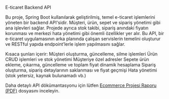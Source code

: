 E-ticaret Backend API

Bu proje, Spring Boot kullanılarak geliştirilmiş, temel e-ticaret işlemlerini yöneten bir backend API'sidir.
Müşteri, ürün, sepet ve sipariş yönetimi gibi ana işlevleri sağlar.
Projede ayrıca stok takibi, sipariş anındaki fiyatın korunması ve merkezi hata yönetimi gibi önemli özellikler yer alır.
Bu API, bir e-ticaret uygulamasının arka planında çalışan servislerin temelini oluşturur ve RESTful yapıda endpoint’lerle işlem yapılmasını sağlar.

Kısaca şunları içerir:
Müşteri oluşturma, güncelleme, silme işlemleri
Ürün CRUD işlemleri ve stok yönetimi
Müşteriye özel adresler
Sepete ürün ekleme, çıkarma, güncelleme ve toplam fiyat dinamik hesaplama
Sipariş oluşturma, sipariş detaylarının saklanması ve fiyat geçmişi
Hata yönetimi (stok yetersiz, kaynak bulunamadı vb.)


Daha detaylı API dökümantasyonu için lütfen [Ecommerce Projesi Raporu (PDF)](./Ecommerce_Project.pdf) dosyasını inceleyin.

